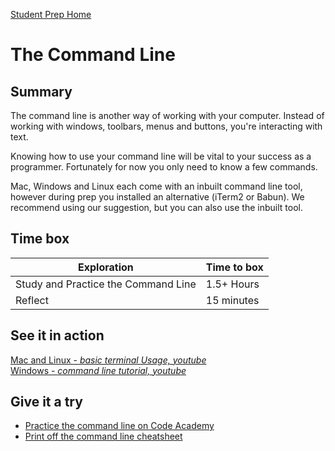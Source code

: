[Student Prep Home](README.md)  

# The Command Line

## Summary
The command line is another way of working with your computer. Instead of working with windows, toolbars, menus and buttons, you're interacting with text.

Knowing how to use your command line will be vital to your success as a programmer. Fortunately for now you only need to know a few commands.

Mac, Windows and Linux each come with an inbuilt command line tool, however during prep you installed an alternative (iTerm2 or Babun). We recommend using our suggestion, but you can also use the inbuilt tool. 

## Time box

Exploration | Time to box |
------------|----------|
Study and Practice the Command Line | 1.5+ Hours
Reflect  | 15 minutes |

## See it in action 
[Mac and Linux - _basic terminal Usage, youtube_](https://www.youtube.com/watch?v=jDINUSK7rXE&list=PLoYCgNOIyGAB_8_iq1cL8MVeun7cB6eNc&index=16)  
[Windows - _command line tutorial, youtube_](https://www.youtube.com/watch?v=MBBWVgE0ewk)


## Give it a try
- [Practice the command line on Code Academy](https://www.codecademy.com/learn/learn-the-command-line)
- [Print off the command line cheatsheet](https://www.git-tower.com/blog/command-line-cheat-sheet/)
